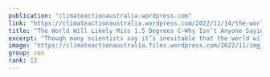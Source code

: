 ```yaml
---
publication: "climateactionaustralia.wordpress.com"
link: "https://climateactionaustralia.wordpress.com/2022/11/14/the-world-will-likely-miss-1-5-degrees-c-why-isnt-anyone-saying-so-cop27-climatecrisis-metacrisis-hyperthreat-demand-climateaction-sdg13-tellthetruth/"
title: "The World Will Likely Miss 1.5 Degrees C—Why Isn’t Anyone Saying So? #COP27 #ClimateCrisis #MetaCrisis #HyperThreat demand #ClimateAction #SDG13 #TellTheTruth"
excerpt: "Though many scientists say it’s inevitable that the world will overshoot 1.5 degrees Celsius of warming, the global climate talks unfolding in Egypt are bound to the target. By Chelsea Harvey, E&am…"
image: "https://climateactionaustralia.files.wordpress.com/2022/11/img_1981.jpg?w=1200"
group: con
rank: 12
---
```


